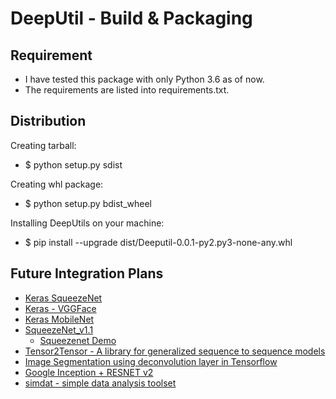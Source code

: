 # DeepUtil -  Build & Packaging

## Requirement
  - I have tested this package with only Python 3.6 as of now. 
  - The requirements are listed into requirements.txt.
  
## Distribution
  Creating tarball:
  - $ python setup.py sdist
  
  Creating whl package:
  - $ python setup.py bdist_wheel
  
  Installing DeepUtils on your machine:
  - $ pip install --upgrade dist/Deeputil-0.0.1-py2.py3-none-any.whl

## Future Integration Plans ##
 - [Keras SqueezeNet](https://github.com/rcmalli/keras-squeezenet)
 - [Keras - VGGFace](https://github.com/rcmalli/keras-vggface)
 - [Keras MobileNet](https://github.com/rcmalli/keras-mobilenet)
 - [SqueezeNet_v1.1](https://github.com/DeepScale/SqueezeNet/tree/master/SqueezeNet_v1.1)
   - [Squeezenet Demo](https://github.com/DT42/squeezenet_demo)
 - [Tensor2Tensor - A library for generalized sequence to sequence models](https://github.com/tensorflow/tensor2tensor)
 - [Image Segmentation using deconvolution layer in Tensorflow](http://cv-tricks.com/image-segmentation/transpose-convolution-in-tensorflow/)
 - [Google Inception + RESNET v2](https://github.com/transcranial/inception-resnet-v2/blob/master/inception-resnet-v2.ipynb)
 - [simdat - simple data analysis toolset](https://github.com/tammyyang/simdat/)
